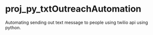 # proj_py_txtOutreachAutomation
Automating sending out text message to people using twilio api using python.
